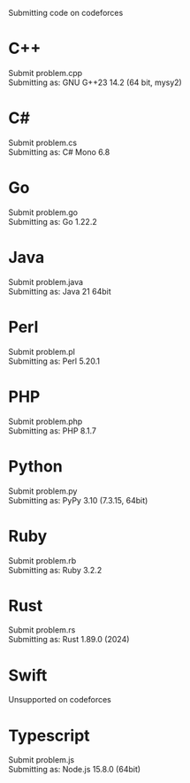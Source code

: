 Submitting code on codeforces

# C++
Submit problem.cpp  
Submitting as: GNU G++23 14.2 (64 bit, mysy2)

# C#
Submit problem.cs  
Submitting as: C# Mono 6.8

# Go
Submit problem.go  
Submitting as: Go 1.22.2

# Java
Submit problem.java  
Submitting as: Java 21 64bit

# Perl
Submit problem.pl  
Submitting as: Perl 5.20.1

# PHP
Submit problem.php  
Submitting as: PHP 8.1.7

# Python
Submit problem.py  
Submitting as: PyPy 3.10 (7.3.15, 64bit)

# Ruby
Submit problem.rb  
Submitting as: Ruby 3.2.2

# Rust
Submit problem.rs  
Submitting as: Rust 1.89.0 (2024)

# Swift
Unsupported on codeforces

# Typescript
Submit problem.js  
Submitting as: Node.js 15.8.0 (64bit)